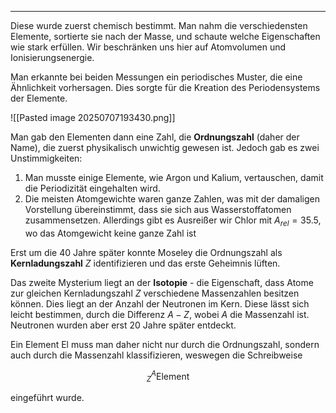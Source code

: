 ***

Diese wurde zuerst chemisch bestimmt. Man nahm die verschiedensten Elemente, sortierte sie nach der Masse, und schaute welche Eigenschaften wie stark erfüllen. Wir beschränken uns hier auf Atomvolumen und Ionisierungsenergie.

Man erkannte bei beiden Messungen ein periodisches Muster, die eine Ähnlichkeit vorhersagen. Dies sorgte für die Kreation des Periodensystems der Elemente.

![[Pasted image 20250707193430.png]]

Man gab den Elementen dann eine Zahl, die **Ordnungszahl** (daher der Name), die zuerst physikalisch unwichtig gewesen ist. Jedoch gab es zwei Unstimmigkeiten:

1. Man musste einige Elemente, wie Argon und Kalium, vertauschen, damit die Periodizität eingehalten wird.
2. Die meisten Atomgewichte waren ganze Zahlen, was mit der damaligen Vorstellung übereinstimmt, dass sie sich aus Wasserstoffatomen zusammensetzen. Allerdings gibt es Ausreißer wir Chlor mit $A_{rel}=35.5$, wo das Atomgewicht keine ganze Zahl ist

Erst um die 40 Jahre später konnte Moseley die Ordnungszahl als **Kernladungszahl** $Z$ identifizieren und das erste Geheimnis lüften.

Das zweite Mysterium liegt an der **Isotopie** - die Eigenschaft, dass Atome zur gleichen Kernladungszahl $Z$ verschiedene Massenzahlen besitzen können. Dies liegt an der Anzahl der Neutronen im Kern. Diese lässt sich leicht bestimmen, durch die Differenz $A-Z$, wobei $A$ die Massenzahl ist. Neutronen wurden aber erst 20 Jahre später entdeckt.

Ein Element $\text{El}$ muss man daher nicht nur durch die Ordnungszahl, sondern auch durch die Massenzahl klassifizieren, weswegen die Schreibweise

$$
^{A}_{Z}\text{Element}
$$

eingeführt wurde.